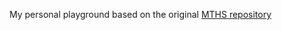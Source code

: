 My personal playground based on the original [MTHS repository](https://github.com/MahdiFarvardin/MTVital/tree/main)
